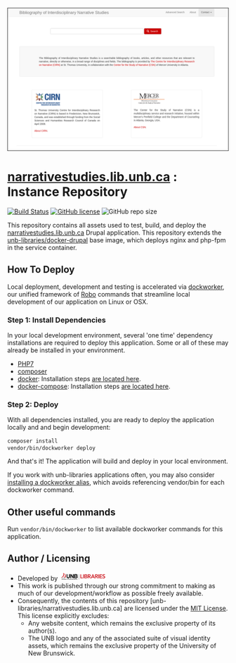![narrativestudies.lib.unb.ca screenshot](https://github.com/unb-libraries/narrativestudies.lib.unb.ca/raw/prod/screenshot.png "narrativestudies.lib.unb.ca screenshot")
# [narrativestudies.lib.unb.ca](https://narrativestudies.lib.unb.ca/) : Instance Repository
[![Build Status](https://travis-ci.com/unb-libraries/narrativestudies.lib.unb.ca.svg?branch=prod)](https://travis-ci.com/unb-libraries/narrativestudies.lib.unb.ca) [![GitHub license](https://img.shields.io/github/license/unb-libraries/narrativestudies.lib.unb.ca)](https://github.com/unb-libraries/narrativestudies.lib.unb.ca/blob/dev/LICENSE) ![GitHub repo size](https://img.shields.io/github/repo-size/unb-libraries/narrativestudies.lib.unb.ca)

This repository contains all assets used to test, build, and deploy the [narrativestudies.lib.unb.ca](https://narrativestudies.lib.unb.ca) Drupal application. This repository extends the [unb-libraries/docker-drupal](https://github.com/unb-libraries/docker-drupal) base image, which deploys nginx and php-fpm in the service container.

## How To Deploy
Local deployment, development and testing is accelerated via [dockworker](https://github.com/unb-libraries/dockworker), our unified framework of [Robo](https://robo.li/) commands that streamline local development of our application on Linux or OSX.

### Step 1: Install Dependencies
In your local development environment, several 'one time' dependency installations are required to deploy this application. Some or all of these may already be installed in your environment.

* [PHP7](https://php.org/)
* [composer](https://getcomposer.org/)
* [docker](https://www.docker.com): Installation steps [are located here](https://docs.docker.com/install/).
* [docker-compose](https://docs.docker.com/compose/): Installation steps [are located here](https://docs.docker.com/compose/install/).

### Step 2: Deploy
With all dependencies installed, you are ready to deploy the application locally and and begin development:

```
composer install
vendor/bin/dockworker deploy
```

And that's it! The application will build and deploy in your local environment.

If you work with unb-libraries applications often, you may also consider [installing a dockworker alias](https://gist.github.com/JacobSanford/1448fece856be371060d0f16ccb1b194), which avoids referencing vendor/bin for each dockworker command.

## Other useful commands
Run ```vendor/bin/dockworker``` to list available dockworker commands for this application.

## Author / Licensing
- Developed by [![UNB Libraries](https://github.com/unb-libraries/assets/raw/master/unblibbadge.png "UNB Libraries")](https://lib.unb.ca/)
- This work is published through our strong commitment to making as much of our development/workflow as possible freely available.
- Consequently, the contents of this repository [unb-libraries/narrativestudies.lib.unb.ca] are licensed under the [MIT License](http://opensource.org/licenses/mit-license.html). This license explicitly excludes:
   - Any website content, which remains the exclusive property of its author(s).
   - The UNB logo and any of the associated suite of visual identity assets, which remains the exclusive property of the University of New Brunswick.
